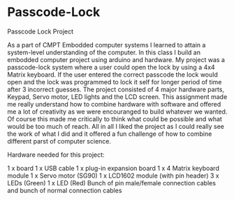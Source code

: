 # Passcode-Lock
Passcode Lock Project

As a part of CMPT Embodded computer systems I learned to attain a system-level understanding of the computer. In this class I build an embodded computer project using arduino and hardware. My project was a passcode-lock system where a user could open the lock by using a 4x4 Matrix keyboard. If the user entered the correct passcode the lock would open and the lock was programmed to lock it self for longer period of time after 3 incorrect guesses. The project consisted of 4 major hardware parts, Keypad, Servo motor, LED lights and the LCD screen. This assignment made me really understand how to combine hardware with software and offered me a lot of creativity as we were encouranged to build whatever we wanted. Of course this made me critically to think what could be possible and what would be too much of reach. All in all I liked the project as I could really see the work of what I did and it offered a fun challenge of how to combine different parst of computer science.


Hardware needed for this project:

1 x board
1 x USB cable 
1 x plug-in expansion board
1 x 4 Matrix keyboard module
1 x Servo motor (SG90)
1 x LCD1602 module (with pin header)
3 x LEDs (Green) 
1 x LED (Red)
Bunch of pin male/female connection cables and bunch of normal connection cables
